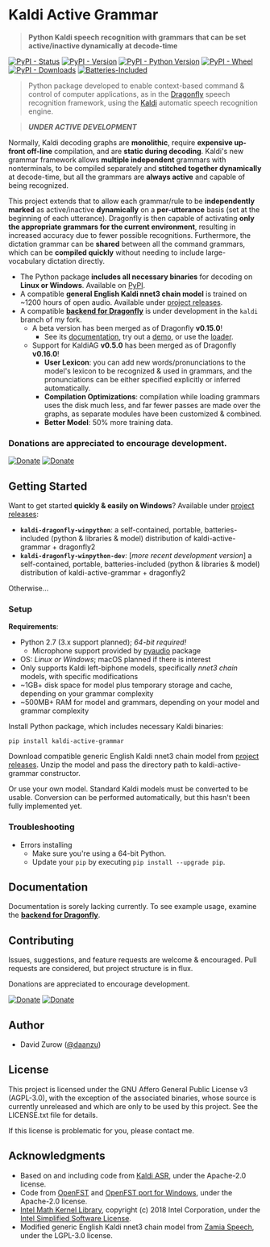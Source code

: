# Kaldi Active Grammar

> **Python Kaldi speech recognition with grammars that can be set active/inactive dynamically at decode-time**

[![PyPI - Status](https://img.shields.io/pypi/status/kaldi-active-grammar.svg)](https://pypi.python.org/pypi/kaldi-active-grammar/)
[![PyPI - Version](https://img.shields.io/pypi/v/kaldi-active-grammar.svg)](https://pypi.python.org/pypi/kaldi-active-grammar/)
[![PyPI - Python Version](https://img.shields.io/pypi/pyversions/kaldi-active-grammar.svg)](https://pypi.python.org/pypi/kaldi-active-grammar/)
[![PyPI - Wheel](https://img.shields.io/pypi/wheel/kaldi-active-grammar.svg)](https://pypi.python.org/pypi/kaldi-active-grammar/)
[![PyPI - Downloads](https://img.shields.io/pypi/dw/kaldi-active-grammar.svg)](https://pypi.python.org/pypi/kaldi-active-grammar/)
[![Batteries-Included](https://img.shields.io/badge/batteries-included-green.svg)](https://github.com/daanzu/kaldi-active-grammar/releases)

> Python package developed to enable context-based command & control of computer applications, as in the [Dragonfly](https://github.com/dictation-toolbox/dragonfly) speech recognition framework, using the [Kaldi](https://github.com/kaldi-asr/kaldi) automatic speech recognition engine.

> **_UNDER ACTIVE DEVELOPMENT_**

Normally, Kaldi decoding graphs are **monolithic**, require **expensive up-front off-line** compilation, and are **static during decoding**. Kaldi's new grammar framework allows **multiple independent** grammars with nonterminals, to be compiled separately and **stitched together dynamically** at decode-time, but all the grammars are **always active** and capable of being recognized.

This project extends that to allow each grammar/rule to be **independently marked** as active/inactive **dynamically** on a **per-utterance** basis (set at the beginning of each utterance). Dragonfly is then capable of activating **only the appropriate grammars for the current environment**, resulting in increased accuracy due to fewer possible recognitions. Furthermore, the dictation grammar can be **shared** between all the command grammars, which can be **compiled quickly** without needing to include large-vocabulary dictation directly.

* The Python package **includes all necessary binaries** for decoding on **Linux or Windows**. Available on [PyPI](https://pypi.org/project/kaldi-active-grammar/#files).
* A compatible **general English Kaldi nnet3 chain model** is trained on ~1200 hours of open audio. Available under [project releases](https://github.com/daanzu/kaldi-active-grammar/releases).
* A compatible [**backend for Dragonfly**](https://github.com/daanzu/dragonfly/tree/kaldi/dragonfly/engines/backend_kaldi) is under development in the `kaldi` branch of my fork.
    * A beta version has been merged as of Dragonfly **v0.15.0**!
        * See its [documentation](https://dragonfly2.readthedocs.io/en/latest/kaldi_engine.html), try out a [demo](https://github.com/dictation-toolbox/dragonfly/blob/master/dragonfly/examples/kaldi_demo.py), or use the [loader](https://github.com/dictation-toolbox/dragonfly/blob/master/dragonfly/examples/kaldi_module_loader_plus.py).
    * Support for KaldiAG **v0.5.0** has been merged as of Dragonfly **v0.16.0**!
        * **User Lexicon**: you can add new words/pronunciations to the model's lexicon to be recognized & used in grammars, and the pronunciations can be either specified explicitly or inferred automatically.
        * **Compilation Optimizations**: compilation while loading grammars uses the disk much less, and far fewer passes are made over the graphs, as separate modules have been customized & combined.
        * **Better Model**: 50% more training data.

### **Donations are appreciated to encourage development.**

[![Donate](https://img.shields.io/badge/donate-PayPal-green.svg)](https://paypal.me/daanzu)
[![Donate](https://img.shields.io/badge/donate-Patreon-orange.svg)](https://www.patreon.com/daanzu)

## Getting Started

Want to get started **quickly & easily on Windows**?
Available under [project releases](https://github.com/daanzu/kaldi-active-grammar/releases):

* **`kaldi-dragonfly-winpython`**: a self-contained, portable, batteries-included (python & libraries & model) distribution of kaldi-active-grammar + dragonfly2
* **`kaldi-dragonfly-winpython-dev`**: [*more recent development version*] a self-contained, portable, batteries-included (python & libraries & model) distribution of kaldi-active-grammar + dragonfly2

Otherwise...

### Setup

**Requirements**:
* Python 2.7 (3.x support planned); *64-bit required!*
    * Microphone support provided by [pyaudio](https://pypi.org/project/PyAudio/) package
* OS: *Linux or Windows*; macOS planned if there is interest
* Only supports Kaldi left-biphone models, specifically *nnet3 chain* models, with specific modifications
* ~1GB+ disk space for model plus temporary storage and cache, depending on your grammar complexity
* ~500MB+ RAM for model and grammars, depending on your model and grammar complexity

Install Python package, which includes necessary Kaldi binaries:

```
pip install kaldi-active-grammar
```

Download compatible generic English Kaldi nnet3 chain model from [project releases](https://github.com/daanzu/kaldi-active-grammar/releases). Unzip the model and pass the directory path to kaldi-active-grammar constructor.

Or use your own model. Standard Kaldi models must be converted to be usable. Conversion can be performed automatically, but this hasn't been fully implemented yet.

### Troubleshooting

* Errors installing
    * Make sure you're using a 64-bit Python.
    * Update your `pip` by executing `pip install --upgrade pip`.

## Documentation

Documentation is sorely lacking currently. To see example usage, examine the [**backend for Dragonfly**](https://github.com/daanzu/dragonfly/tree/kaldi/dragonfly/engines/backend_kaldi).

## Contributing

Issues, suggestions, and feature requests are welcome & encouraged. Pull requests are considered, but project structure is in flux.

Donations are appreciated to encourage development.

[![Donate](https://img.shields.io/badge/donate-PayPal-green.svg)](https://paypal.me/daanzu)
[![Donate](https://img.shields.io/badge/donate-Patreon-orange.svg)](https://www.patreon.com/daanzu)

## Author

* David Zurow ([@daanzu](https://github.com/daanzu))

## License

This project is licensed under the GNU Affero General Public License v3 (AGPL-3.0), with the exception of the associated binaries, whose source is currently unreleased and which are only to be used by this project. See the LICENSE.txt file for details.

If this license is problematic for you, please contact me.

## Acknowledgments

* Based on and including code from [Kaldi ASR](https://github.com/kaldi-asr/kaldi), under the Apache-2.0 license.
* Code from [OpenFST](http://www.openfst.org/) and [OpenFST port for Windows](https://github.com/kkm000/openfst), under the Apache-2.0 license.
* [Intel Math Kernel Library](https://software.intel.com/en-us/mkl), copyright (c) 2018 Intel Corporation, under the [Intel Simplified Software License](https://software.intel.com/en-us/license/intel-simplified-software-license).
* Modified generic English Kaldi nnet3 chain model from [Zamia Speech](https://github.com/gooofy/zamia-speech), under the LGPL-3.0 license.
